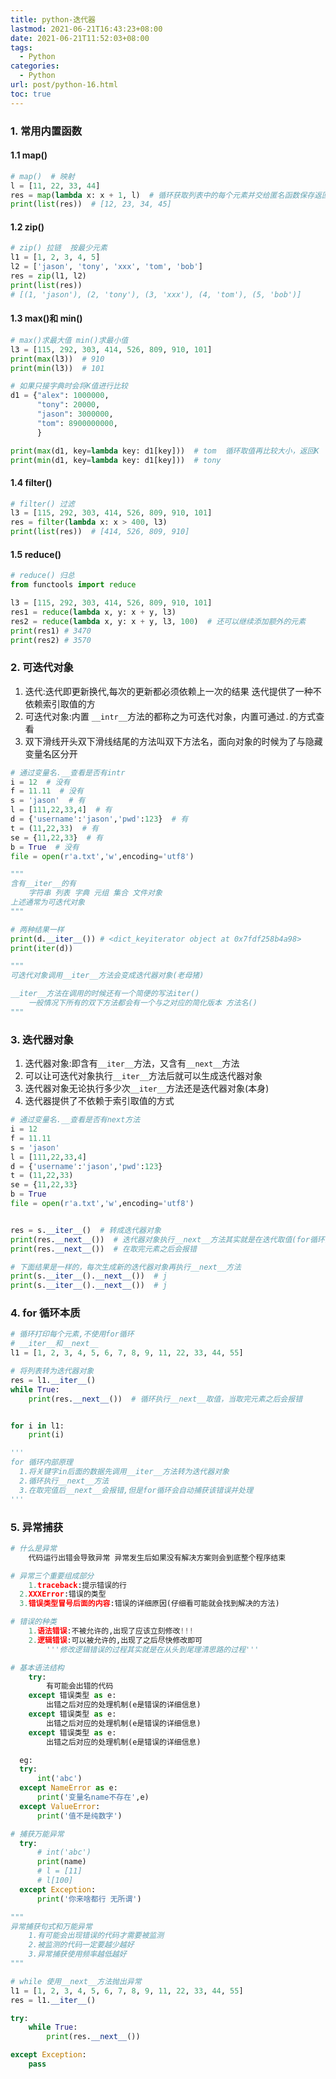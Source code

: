 ```yaml
---
title: python-迭代器
lastmod: 2021-06-21T16:43:23+08:00
date: 2021-06-21T11:52:03+08:00
tags:
  - Python
categories:
  - Python
url: post/python-16.html
toc: true
---
```


### 1. 常用内置函数

#### 1.1 map()

```python
# map()  # 映射
l = [11, 22, 33, 44]
res = map(lambda x: x + 1, l)  # 循环获取列表中的每个元素并交给匿名函数保存返回值
print(list(res))  # [12, 23, 34, 45]
```

<!-- more -->

#### 1.2 zip()

```python
# zip() 拉链  按最少元素
l1 = [1, 2, 3, 4, 5]
l2 = ['jason', 'tony', 'xxx', 'tom', 'bob']
res = zip(l1, l2)
print(list(res))
# [(1, 'jason'), (2, 'tony'), (3, 'xxx'), (4, 'tom'), (5, 'bob')]
```

#### 1.3 max()和 min()

```python
# max()求最大值 min()求最小值
l3 = [115, 292, 303, 414, 526, 809, 910, 101]
print(max(l3))  # 910
print(min(l3))  # 101

# 如果只接字典时会将K值进行比较
d1 = {"alex": 1000000,
      "tony": 20000,
      "jason": 3000000,
      "tom": 8900000000,
      }

print(max(d1, key=lambda key: d1[key]))  # tom  循环取值再比较大小，返回K
print(min(d1, key=lambda key: d1[key]))  # tony
```

#### 1.4 filter()

```python
# filter() 过滤
l3 = [115, 292, 303, 414, 526, 809, 910, 101]
res = filter(lambda x: x > 400, l3)
print(list(res))  # [414, 526, 809, 910]
```

#### 1.5 reduce()

```python
# reduce() 归总
from functools import reduce

l3 = [115, 292, 303, 414, 526, 809, 910, 101]
res1 = reduce(lambda x, y: x + y, l3)
res2 = reduce(lambda x, y: x + y, l3, 100)  # 还可以继续添加额外的元素
print(res1) # 3470
print(res2) # 3570
```

### 2. 可迭代对象

1. 迭代:迭代即更新换代,每次的更新都必须依赖上一次的结果
   迭代提供了一种不依赖索引取值的方
2. 可迭代对象:内置 `__intr__`方法的都称之为可迭代对象，内置可通过`.`的方式查看
3. 双下滑线开头双下滑线结尾的方法叫双下方法名，面向对象的时候为了与隐藏变量名区分开

```python
# 通过变量名.__查看是否有intr
i = 12  # 没有
f = 11.11  # 没有
s = 'jason'  # 有
l = [111,22,33,4]  # 有
d = {'username':'jason','pwd':123}  # 有
t = (11,22,33)  # 有
se = {11,22,33}  # 有
b = True  # 没有
file = open(r'a.txt','w',encoding='utf8')

"""
含有__iter__的有
    字符串 列表 字典 元组 集合 文件对象
上述通常为可迭代对象
"""

# 两种结果一样
print(d.__iter__()) # <dict_keyiterator object at 0x7fdf258b4a98>
print(iter(d))

"""
可迭代对象调用__iter__方法会变成迭代器对象(老母猪)

__iter__方法在调用的时候还有一个简便的写法iter()
    一般情况下所有的双下方法都会有一个与之对应的简化版本 方法名()
"""
```

### 3. 迭代器对象

1. 迭代器对象:即含有`__iter__`方法，又含有`__next__`方法
2. 可以让可迭代对象执行`__iter__`方法后就可以生成迭代器对象
3. 迭代器对象无论执行多少次`__iter__`方法还是迭代器对象(本身)
4. 迭代器提供了不依赖于索引取值的方式

```python
# 通过变量名.__查看是否有next方法
i = 12
f = 11.11
s = 'jason'
l = [111,22,33,4]
d = {'username':'jason','pwd':123}
t = (11,22,33)
se = {11,22,33}
b = True
file = open(r'a.txt','w',encoding='utf8')


res = s.__iter__()  # 转成迭代器对象
print(res.__next__())  # 迭代器对象执行__next__方法其实就是在迭代取值(for循环) j
print(res.__next__())  # 在取完元素之后会报错

# 下面结果是一样的，每次生成新的迭代器对象再执行__next__方法
print(s.__iter__().__next__())  # j
print(s.__iter__().__next__())  # j
```

### 4. for 循环本质

```python
# 循环打印每个元素,不使用for循环
# __iter__和__next__
l1 = [1, 2, 3, 4, 5, 6, 7, 8, 9, 11, 22, 33, 44, 55]

# 将列表转为迭代器对象
res = l1.__iter__()
while True:
    print(res.__next__())  # 循环执行__next__取值，当取完元素之后会报错


for i in l1:
    print(i)

'''
for 循环内部原理
  1.将关键字in后面的数据先调用__iter__方法转为迭代器对象
  2.循环执行__next__方法
  3.在取完值后__next__会报错,但是for循环会自动捕获该错误并处理
'''
```

### 5. 异常捕获

```python
# 什么是异常
	代码运行出错会导致异常 异常发生后如果没有解决方案则会到底整个程序结束

# 异常三个重要组成部分
	1.traceback:提示错误的行
  2.XXXError:错误的类型
  3.错误类型冒号后面的内容:错误的详细原因(仔细看可能就会找到解决的方法)

# 错误的种类
    1.语法错误:不被允许的,出现了应该立刻修改!!!
    2.逻辑错误:可以被允许的,出现了之后尽快修改即可
   		'''修改逻辑错误的过程其实就是在从头到尾理清思路的过程'''

# 基本语法结构
    try:
        有可能会出错的代码
    except 错误类型 as e:
        出错之后对应的处理机制(e是错误的详细信息)
    except 错误类型 as e:
        出错之后对应的处理机制(e是错误的详细信息)
    except 错误类型 as e:
        出错之后对应的处理机制(e是错误的详细信息)

  eg:
  try:
      int('abc')
  except NameError as e:
      print('变量名name不存在',e)
  except ValueError:
      print('值不是纯数字')

# 捕获万能异常
  try:
      # int('abc')
      print(name)
      # l = [11]
      # l[100]
  except Exception:
      print('你来啥都行 无所谓')

"""
异常捕获句式和万能异常
    1.有可能会出现错误的代码才需要被监测
    2.被监测的代码一定要越少越好
    3.异常捕获使用频率越低越好
"""

# while 使用__next__方法抛出异常
l1 = [1, 2, 3, 4, 5, 6, 7, 8, 9, 11, 22, 33, 44, 55]
res = l1.__iter__()

try:
    while True:
        print(res.__next__())

except Exception:
    pass
```
